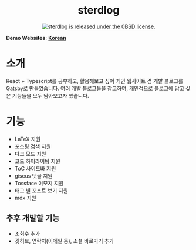 <h1 align="center">
  sterdlog
</h1>

<p align="center">
  <a href="https://github.com/zoomkoding/zoomkoding-gatsby-blog/blob/master/LICENSE">
    <img src="https://img.shields.io/badge/license-0BSD-blue.svg" alt="sterdlog is released under the 0BSD license." />
  </a>
</p>

**Demo Websites**: [**Korean**](https://sterd.dev)

# 소개

React + Typescript를 공부하고, 활용해보고 싶어 개인 웹사이트 겸 개발 블로그를 Gatsby로 만들었습니다.
여러 개발 블로그들을 참고하여, 개인적으로 블로그에 담고 싶은 기능들을 모두 담아보고자 했습니다.

# 기능

- LaTeX 지원
- 포스팅 검색 지원
- 다크 모드 지원
- 코드 하이라이팅 지원
- ToC 사이드바 지원
- giscus 댓글 지원
- Tossface 이모지 지원
- 태그 별 포스트 보기 지원
- mdx 지원

## 추후 개발할 기능

- 조회수 추가
- 깃허브, 연락처(이메일 등), 소셜 바로가기 추가
